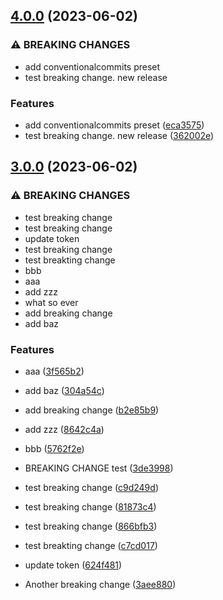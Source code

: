 ## [4.0.0](https://github.com/jmartsch/conventionalcommits/compare/v3.0.0...v4.0.0) (2023-06-02)


### ⚠ BREAKING CHANGES

* add conventionalcommits preset
* test breaking change. new release

### Features

* add conventionalcommits preset ([eca3575](https://github.com/jmartsch/conventionalcommits/commit/eca35750a6daa93f8df787272eb5445cf78236b1))
* test breaking change. new release ([362002e](https://github.com/jmartsch/conventionalcommits/commit/362002e528c8ce03e505900e89cbf12124249bc3))

## [3.0.0](https://github.com/jmartsch/conventionalcommits/compare/3de3998717588f6ac1b63f21caf26480916e91b1...v3.0.0) (2023-06-02)


### ⚠ BREAKING CHANGES

* test breaking change
* test breaking change
* update token
* test breaking change
* test breakting change
* bbb
* aaa
* add zzz
* what so ever
* add breaking change
* add baz

### Features

* aaa ([3f565b2](https://github.com/jmartsch/conventionalcommits/commit/3f565b234e98d12f4ad61896017abd22209125ab))
* add baz ([304a54c](https://github.com/jmartsch/conventionalcommits/commit/304a54ccf1f08c1ae11b4fabdcc6a10ce43814a8))
* add breaking change ([b2e85b9](https://github.com/jmartsch/conventionalcommits/commit/b2e85b94b5148efe07391c1ac4c5785bcf4f8d69))
* add zzz ([8642c4a](https://github.com/jmartsch/conventionalcommits/commit/8642c4a73849e3ec2c9ec8f7802d8a0bd61c90d0))
* bbb ([5762f2e](https://github.com/jmartsch/conventionalcommits/commit/5762f2ea08940e90adef373db942e2810862b485))
* BREAKING CHANGE test ([3de3998](https://github.com/jmartsch/conventionalcommits/commit/3de3998717588f6ac1b63f21caf26480916e91b1))
* test breaking change ([c9d249d](https://github.com/jmartsch/conventionalcommits/commit/c9d249d653c494b07e49aa7091fac831f20011d4))
* test breaking change ([81873c4](https://github.com/jmartsch/conventionalcommits/commit/81873c40eb4bfc8363eb161877118485e7f4c350))
* test breaking change ([866bfb3](https://github.com/jmartsch/conventionalcommits/commit/866bfb3b6841f63c480fa46c6d6de384861a1817))
* test breakting change ([c7cd017](https://github.com/jmartsch/conventionalcommits/commit/c7cd017e5278671b2148c48bd9cd2aa8b2bd307c))
* update token ([624f481](https://github.com/jmartsch/conventionalcommits/commit/624f4817a559ccc2de397051fed3336001d4e971))


* Another breaking change ([3aee880](https://github.com/jmartsch/conventionalcommits/commit/3aee88069ef49014c7b39a4582b7772e9e75cd0f))

